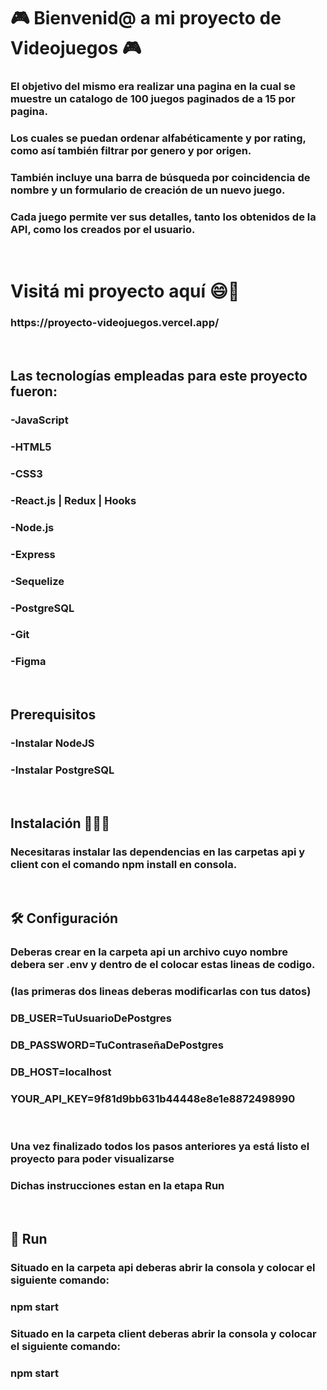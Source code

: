 <h1> 🎮 Bienvenid@ a mi proyecto de Videojuegos 🎮 </h1>
 <h3>El objetivo del mismo era realizar una pagina en la cual se muestre un catalogo de 100 juegos paginados de a 15 por pagina.</h3> <h3>Los cuales se puedan ordenar alfabéticamente y por rating, como así también filtrar por genero y por origen.</h3> <h3>También incluye una barra de búsqueda por coincidencia de nombre y un formulario de creación de un nuevo juego.</h3> <h3>Cada juego permite ver sus detalles, tanto los obtenidos de la API, como los creados por el usuario.</h3>
<br>

# Visitá mi proyecto aquí 😄🌟

<h3>https://proyecto-videojuegos.vercel.app/</h3>

<br>
<h2>Las tecnologías empleadas para este proyecto fueron:</h2>
<h3>-JavaScript</h3>
<h3>-HTML5</h3>
<h3>-CSS3</h3>
<h3>-React.js | Redux | Hooks</h3>
<h3>-Node.js</h3>
<h3>-Express</h3>
<h3>-Sequelize</h3>
<h3>-PostgreSQL</h3>
<h3>-Git</h3>
<h3>-Figma</h3>
<br>
<h2>Prerequisitos</h2>
<h3>-Instalar NodeJS</h3>
<h3>-Instalar PostgreSQL</h3>
<br>
<h2>Instalación 👨🏼‍💻</h2>
<h3>Necesitaras instalar las dependencias en las carpetas api y client con el comando npm install en consola.</h3>
<br>
<h2>🛠 Configuración</h2>
<h3>Deberas crear en la carpeta api un archivo cuyo nombre debera ser .env y dentro de el colocar estas lineas de codigo.</h3> 
<h3>(las primeras dos lineas deberas modificarlas con tus datos)</h3>
<h3>DB_USER=TuUsuarioDePostgres</h3>
<h3>DB_PASSWORD=TuContraseñaDePostgres</h3>
<h3>DB_HOST=localhost</h3>
<h3>YOUR_API_KEY=9f81d9bb631b44448e8e1e8872498990</h3>
<br>
<h3>Una vez finalizado todos los pasos anteriores ya está listo el proyecto para poder visualizarse</h3>
<h3>Dichas instrucciones estan en la etapa Run</h3>
<br>
<h2>🚀 Run </h2>
<h3>Situado en la carpeta api deberas abrir la consola y colocar el siguiente comando:</h3>
<h3>npm start</h3>
<h3>Situado en la carpeta client deberas abrir la consola y colocar el siguiente comando:</h3>
<h3>npm start</h3>
